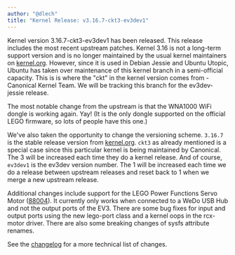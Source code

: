 ```yaml
---
author: "@dlech"
title: "Kernel Release: v3.16.7-ckt3-ev3dev1"
---
```


Kernel version 3.16.7-ckt3-ev3dev1 has been released. This release includes the
most recent upstream patches. Kernel 3.16 is not a long-term support version
and is no longer maintained by the usual kernel maintainers on [kernel.org].
However, since it is used in Debian Jessie and Ubuntu Utopic, Ubuntu has taken
over maintenance of this kernel branch in a semi-official capacity. This is
is where the "ckt" in the kernel version comes from - Canonical Kernel Team.
We will be tracking this branch for the ev3dev-jessie release.

The most notable change from the upstream is that the WNA1000 WiFi dongle is
working again. Yay! (It is the only dongle supported on the official LEGO
firmware, so lots of people have this one.)

We've also taken the opportunity to change the versioning scheme. `3.16.7` is
the stable release version from [kernel.org]. `ckt3` as already mentioned is a
special case since this particular kernel is being maintained by Canonical. The
3 will be increased each time they do a kernel release. And of course, `ev3dev1`
is the ev3dev version number. The 1 will be increased each time we do a release
between upstream releases and reset back to 1 when we merge a new upstream
release.

Additional changes include support for the LEGO Power Functions Servo Motor
([88004]). It currently only works when connected to a WeDo USB Hub and not the
output ports of the EV3. There are some bug fixes for input and output ports
using the new lego-port class and a kernel oops in the rcx-motor driver. There
are also some breaking changes of sysfs attribute renames.

See the [changelog] for a more technical list of changes.


[kernel.org]: https://www.kernel.org
[changelog]: https://github.com/ev3dev/ev3dev-kpkg/blob/ev3dev-jessie/debian/changelog
[88004]: http://shop.lego.com/en-US/Power-Functions-Servo-Motor-88004/?domainredir=www.shop.lego.com
